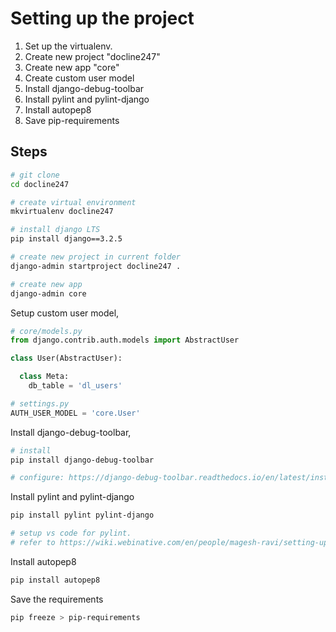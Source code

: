 # Setting up the project

1. Set up the virtualenv.
1. Create new project "docline247"
1. Create new app "core"
1. Create custom user model
1. Install django-debug-toolbar
1. Install pylint and pylint-django
1. Install autopep8
1. Save pip-requirements

## Steps

```sh
# git clone
cd docline247

# create virtual environment
mkvirtualenv docline247

# install django LTS
pip install django==3.2.5

# create new project in current folder
django-admin startproject docline247 .

# create new app
django-admin core
```

Setup custom user model,

```python
# core/models.py
from django.contrib.auth.models import AbstractUser

class User(AbstractUser):

  class Meta:
    db_table = 'dl_users'
```

```python
# settings.py
AUTH_USER_MODEL = 'core.User'
```

Install django-debug-toolbar,

```sh
# install
pip install django-debug-toolbar

# configure: https://django-debug-toolbar.readthedocs.io/en/latest/installation.html
```

Install pylint and pylint-django

```sh
pip install pylint pylint-django

# setup vs code for pylint.
# refer to https://wiki.webinative.com/en/people/magesh-ravi/setting-up-a-django-project
```

Install autopep8

```sh
pip install autopep8
```

Save the requirements

```sh
pip freeze > pip-requirements
```
